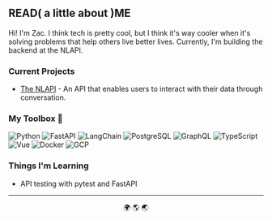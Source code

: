 ## READ( a little about )ME

Hi! I'm Zac. I think tech is pretty cool, but I think it's way cooler when it's solving problems that help others live better lives. Currently, I'm building the backend at the NLAPI.

### Current Projects

- [The NLAPI](https://nlapi.io) - An API that enables users to interact with their data through conversation.

### My Toolbox 🧰

![Python](https://img.shields.io/badge/-Python-3776AB?style=flat&logo=Python&logoColor=white)
![FastAPI](https://img.shields.io/badge/-FastAPI-009688?style=flat&logo=FastAPI&logoColor=white)
![LangChain](https://img.shields.io/badge/-LangChain-121212?style=flat&logo=LangChain&logoColor=white)
![PostgreSQL](https://img.shields.io/badge/-PostgreSQL-4169E1?style=flat&logo=PostgreSQL&logoColor=white)
![GraphQL](https://img.shields.io/badge/-GraphQL-E10098?style=flat&logo=GraphQL&logoColor=white)
![TypeScript](https://img.shields.io/badge/-TypeScript-3178C6?style=flat&logo=TypeScript&logoColor=white)
![Vue](https://img.shields.io/badge/-Vue.js-4FC08D?style=flat&logo=vue.js&logoColor=white)
![Docker](https://img.shields.io/badge/-Docker-2496ED?style=flat&logo=Docker&logoColor=white)
![GCP](https://img.shields.io/badge/-Google_Cloud-4285F4?style=flat&logo=google-cloud&logoColor=white)

### Things I'm Learning

- API testing with pytest and FastAPI

---
<p align="center">🌍 🌎 🌏</p>
